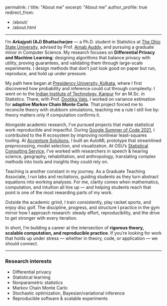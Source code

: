 permalink: /
title: "About me"
excerpt: "About me"
author_profile: true
redirect_from: 
  - /about/
  - /about.html
---

I’m **Arkajyoti (AJ) Bhattacharjee** — a Ph.D. student in Statistics at [The Ohio State University](https://osu.edu/), advised by Prof. [Arnab Auddy](https://arnab-auddy.github.io/), and pursuing a graduate minor in Computer Science. My research focuses on **Differential Privacy and Machine Learning**: designing algorithms that balance privacy with utility, proving guarantees, and validating them through large-scale experiments. I design methods that don’t just look good on paper but run, reproduce, and hold up under pressure.  

My path here began at [Presidency University, Kolkata](https://www.presiuniv.ac.in/web/statistics.php), where I first discovered how probability and inference could cut through complexity. I went on to the [Indian Institute of Technology, Kanpur](https://www.iitk.ac.in/) for an M.Sc. in Statistics. There, with Prof. [Dootika Vats](https://dvats.github.io/), I worked on variance estimation for **adaptive Markov Chain Monte Carlo**. That project forced me to reconcile theory with stubborn simulations, teaching me a rule I still live by: theory matters only if computation confirms it.  

Alongside academic research, I’ve pursued projects that make statistical work reproducible and impactful. During [Google Summer of Code 2021](https://summerofcode.withgoogle.com/), I contributed to the R ecosystem by improving nonlinear least-squares tooling. At [Accenture Solutions](https://www.accenture.com), I built an AutoML prototype that streamlined preprocessing, model selection, and visualization. At OSU’s [Statistical Consulting Service](https://stat.osu.edu/consulting), I’ve worked with researchers in speech & hearing science, geography, rehabilitation, and anthropology, translating complex methods into tools and insights they could rely on.  

Teaching is another constant in my journey. As a Graduate Teaching Associate, I run labs and recitations, guiding students as they turn abstract equations into working analyses. For me, clarity comes when mathematics, computation, and intuition all line up — and helping students reach that point is one of the most rewarding parts of my work.  

Outside the academic grind, I train consistently, play racket sports, and enjoy disc golf. The discipline, progress, and structure I practice in the gym mirror how I approach research: steady effort, reproducibility, and the drive to get stronger with every iteration.  

In short, I’m building a career at the intersection of **rigorous theory, scalable computation, and reproducible practice**. If you’re looking for work that holds up under stress — whether in theory, code, or application — we should connect.  

---

### Research interests
- Differential privacy  
- Statistical learning  
- Nonparametric statistics  
- Markov Chain Monte Carlo 
- Stochastic optimization, Bayesian/variational inference  
- Reproducible software & scalable experiments 
